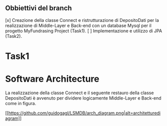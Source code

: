 ## Obbiettivi del branch 
  [x] Creazione della classe Connect e ristrutturazione di DepositoDati per la realizzazione di Middle-Layer e Back-end con un database Mysql per il progetto MyFundrasing Project (Task1).
  [ ] Implementazione e utilizzo di JPA (Task2).

# Task1
# Software Architecture
La realizzazione della classe Connect e il seguente restauro della classe DepositoDati è avvenuto per dividere logicamente Middle-Layer e Back-end come in figura.

[[https://github.com/guidogagl/LSMDB/arch_diagram.png|alt=architetturediagram]]

## 
